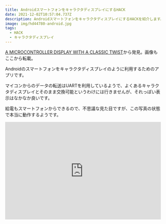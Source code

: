 ```yaml
---
title: AndroidスマートフォンをキャラクタディスプレイにするHACK
date: 2021-12-02T10:57:04.737Z
description: AndroidスマートフォンをキャラクタディスプレイにするHACKを紹介します。
image: img/hd44780-android.jpg
tags:
  - HACK
  - キャラクタディスプレイ
---
```

[A MICROCONTROLLER DISPLAY WITH A CLASSIC TWIST](https://hackaday.com/2020/05/08/a-microcontroller-display-with-a-classic-twist/)から発見。画像もここから転載。

Androidのスマートフォンをキャラクタディスプレイのように利用するためのアプリです。

マイコンからのデータの転送はUARTを利用しているようで、よくあるキャラクタディスプレイとそのまま交換可能というわけには行きませんが、それっぽい表示はなかなか良いです。

給電もスマートフォンからできるので、不思議な見た目ですが、この写真の状態で本当に動作するようです。

<iframe width="100%" height="315" src="https://www.youtube.com/embed/ndMXhO3ZwDM" title="YouTube video player" frameborder="0" allow="accelerometer; autoplay; clipboard-write; encrypted-media; gyroscope; picture-in-picture" allowfullscreen></iframe>